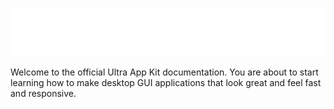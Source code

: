 ![dsf](Images/appkit_logo.png)

Welcome to the official Ultra App Kit documentation. You are about to start learning how to make desktop GUI applications that look great and feel fast and responsive.
